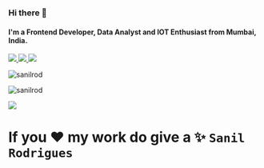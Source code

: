 

### Hi there 👋

#### I'm a Frontend Developer, Data Analyst and IOT Enthusiast from Mumbai, India.


<p>
<a href="https://sanilrod.github.io/" target="_blank">
  <img src="https://img.shields.io/badge/website-%23E34F26.svg?&style=for-the-badge" />
</a> 

<a href="https://twitter.com/sanil_rodrigues" target="_blank">
  <img src="https://img.shields.io/badge/twitter-%231DA1F2.svg?&style=for-the-badge&logo=twitter&logoColor=white" />
</a> 

<a href="https://www.linkedin.com/in/sanil-rodrigues-8192b6199/" target="_blank">
  <img src="https://img.shields.io/badge/linkedin-%230077B5.svg?&style=for-the-badge&logo=linkedin&logoColor=white" />
</a> 
</p>


 <p align="left"> <img src="https://komarev.com/ghpvc/?username=sanilrod" alt="sanilrod" /> </p>

<!--
**sanilrod/sanilrod** is a ✨ _special_ ✨ repository because its `README.md` (this file) appears on your GitHub profile.

Here are some ideas to get you started:

- 🔭 I’m currently working on ...
- 🌱 I’m currently learning ...
- 👯 I’m looking to collaborate on ...
- 🤔 I’m looking for help with ...
- 💬 Ask me about ...
- 📫 How to reach me: ...
- 😄 Pronouns: ...
- ⚡ Fun fact: ...
-->

<p align="left"> <img src="https://github-readme-stats.vercel.app/api/top-langs/?username=sanilrod&hide=css&theme=nord" alt="sanilrod" /> </p>



<!-- <p><img align="center" src="https://github-readme-stats.vercel.app/api/top-langs/?username=sanilrod&layout=compact" alt="sanilrod" /></p>  -->


<p><img src="https://github-readme-stats.vercel.app/api?username=sanilrod&&show_icons=true&title_color=ffffff&icon_color=bb2acf&text_color=daf7dc&bg_color=151515"></p>



# If you ❤️ my work do give a ✨ `Sanil Rodrigues`
